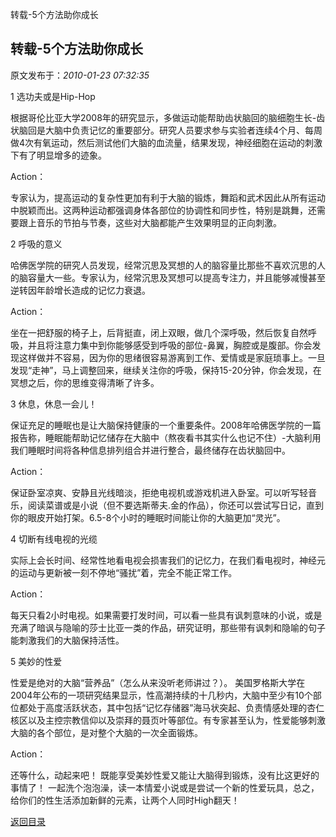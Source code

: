 转载-5个方法助你成长
## 转载-5个方法助你成长

 原文发布于：*2010-01-23 07:32:35*

1 选功夫或是Hip-Hop

 
根据哥伦比亚大学2008年的研究显示，多做运动能帮助齿状脑回的脑细胞生长-齿状脑回是大脑中负责记忆的重要部分。研究人员要求参与实验者连续4个月、每周做4次有氧运动，然后测试他们大脑的血流量，结果发现，神经细胞在运动的刺激下有了明显增多的迹象。

  Action：

   
专家认为，提高运动的复杂性更加有利于大脑的锻炼，舞蹈和武术因此从所有运动中脱颖而出。这两种运动都强调身体各部位的协调性和同步性，特别是跳舞，还需要跟上音乐的节拍与节奏，这些对大脑都能产生效果明显的正向刺激。

2 呼吸的意义

 
哈佛医学院的研究人员发现，经常沉思及冥想的人的脑容量比那些不喜欢沉思的人的脑容量大一些。专家认为，经常沉思及冥想可以提高专注力，并且能够减慢甚至逆转因年龄增长造成的记忆力衰退。

  Action：

  
坐在一把舒服的椅子上，后背挺直，闭上双眼，做几个深呼吸，然后恢复自然呼吸，并且将注意力集中到你能够感受到呼吸的部位-鼻翼，胸腔或是腹部。你会发现这样做并不容易，因为你的思绪很容易游离到工作、爱情或是家庭琐事上。一旦发现“走神”，马上调整回来，继续关注你的呼吸，保持15-20分钟，你会发现，在冥想之后，你的思维变得清晰了许多。

3 休息，休息一会儿！

 
保证充足的睡眠也是让大脑保持健康的一个重要条件。2008年哈佛医学院的一篇报告称，睡眠能帮助记忆储存在大脑中（熬夜看书其实什么也记不住）-大脑利用我们睡眠时间将各种信息排列组合并进行整合，最终储存在齿状脑回中。

Action：

 
保证卧室凉爽、安静且光线暗淡，拒绝电视机或游戏机进入卧室。可以听写轻音乐，阅读菜谱或是小说（但不要选斯蒂夫.金的作品），你还可以尝试写日记，直到你的眼皮开始打架。6.5-8个小时的睡眠时间能让你的大脑更加“灵光”。

4 切断有线电视的光缆

实际上会长时间、经常性地看电视会损害我们的记忆力，在我们看电视时，神经元的运动与更新被一刻不停地“骚扰”着，完全不能正常工作。

  Action：

 
每天只看2小时电视。如果需要打发时间，可以看一些具有讽刺意味的小说，或是充满了暗讽与隐喻的莎士比亚一类的作品，研究证明，那些带有讽刺和隐喻的句子能刺激我们的大脑保持活性。

5 美妙的性爱

  性爱是绝对的大脑“营养品”（怎么从来没听老师讲过？）。
美国罗格斯大学在2004年公布的一项研究结果显示，性高潮持续的十几秒内，大脑中至少有10个部位都处于高度活跃状态，其中包括“记忆存储器”海马状突起、负责情感处理的杏仁核区以及主控宗教信仰以及崇拜的聂页叶等部位。有专家甚至认为，性爱能够刺激大脑的各个部位，是对整个大脑的一次全面锻炼。

Action：

   还等什么，动起来吧！ 既能享受美妙性爱又能让大脑得到锻炼，没有比这更好的事情了！
一起洗个泡泡澡，读一本情爱小说或是尝试一个新的性爱玩具，总之，给你们的性生活添加新鲜的元素，让两个人同时High翻天！

[返回目录](index.html)

